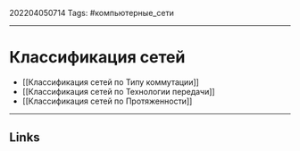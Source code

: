 202204050714
Tags: #компьютерные_сети

---

# Классификация сетей
- [[Классификация сетей по Типу коммутации]]
- [[Классификация сетей по Технологии передачи]]
- [[Классификация сетей по Протяженности]]

---
## Links